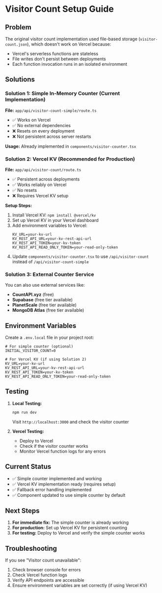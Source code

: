 # Visitor Count Setup Guide

## Problem
The original visitor count implementation used file-based storage (`visitor-count.json`), which doesn't work on Vercel because:
- Vercel's serverless functions are stateless
- File writes don't persist between deployments
- Each function invocation runs in an isolated environment

## Solutions

### Solution 1: Simple In-Memory Counter (Current Implementation)
**File:** `app/api/visitor-count-simple/route.ts`
- ✅ Works on Vercel
- ✅ No external dependencies
- ❌ Resets on every deployment
- ❌ Not persistent across server restarts

**Usage:** Already implemented in `components/visitor-counter.tsx`

### Solution 2: Vercel KV (Recommended for Production)
**File:** `app/api/visitor-count/route.ts`
- ✅ Persistent across deployments
- ✅ Works reliably on Vercel
- ✅ No resets
- ❌ Requires Vercel KV setup

**Setup Steps:**
1. Install Vercel KV: `npm install @vercel/kv`
2. Set up Vercel KV in your Vercel dashboard
3. Add environment variables to Vercel:
   ```
   KV_URL=your-kv-url
   KV_REST_API_URL=your-kv-rest-api-url
   KV_REST_API_TOKEN=your-kv-token
   KV_REST_API_READ_ONLY_TOKEN=your-read-only-token
   ```
4. Update `components/visitor-counter.tsx` to use `/api/visitor-count` instead of `/api/visitor-count-simple`

### Solution 3: External Counter Service
You can also use external services like:
- **CountAPI.xyz** (free)
- **Supabase** (free tier available)
- **PlanetScale** (free tier available)
- **MongoDB Atlas** (free tier available)

## Environment Variables

Create a `.env.local` file in your project root:

```env
# For simple counter (optional)
INITIAL_VISITOR_COUNT=0

# For Vercel KV (if using Solution 2)
KV_URL=your-kv-url
KV_REST_API_URL=your-kv-rest-api-url
KV_REST_API_TOKEN=your-kv-token
KV_REST_API_READ_ONLY_TOKEN=your-read-only-token
```

## Testing

1. **Local Testing:**
   ```bash
   npm run dev
   ```
   Visit `http://localhost:3000` and check the visitor counter

2. **Vercel Testing:**
   - Deploy to Vercel
   - Check if the visitor counter works
   - Monitor Vercel function logs for any errors

## Current Status

- ✅ Simple counter implemented and working
- ✅ Vercel KV implementation ready (requires setup)
- ✅ Fallback error handling implemented
- ✅ Component updated to use simple counter by default

## Next Steps

1. **For immediate fix:** The simple counter is already working
2. **For production:** Set up Vercel KV for persistent counting
3. **For testing:** Deploy to Vercel and verify the simple counter works

## Troubleshooting

If you see "Visitor count unavailable":
1. Check browser console for errors
2. Check Vercel function logs
3. Verify API endpoints are accessible
4. Ensure environment variables are set correctly (if using Vercel KV) 